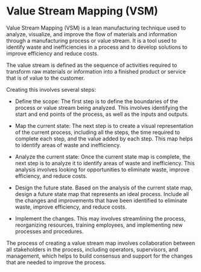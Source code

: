 # Value Stream Mapping (VSM)

Value Stream Mapping (VSM) is a lean manufacturing technique used to analyze, visualize, and improve the flow of materials and information through a manufacturing process or value stream. It is a tool used to identify waste and inefficiencies in a process and to develop solutions to improve efficiency and reduce costs.

The value stream is defined as the sequence of activities required to transform raw materials or information into a finished product or service that is of value to the customer. 

Creating this involves several steps:

* Define the scope: The first step is to define the boundaries of the process or value stream being analyzed. This involves identifying the start and end points of the process, as well as the inputs and outputs.

* Map the current state: The next step is to create a visual representation of the current process, including all the steps, the time required to complete each step, and the value added by each step. This map helps to identify areas of waste and inefficiency.

* Analyze the current state: Once the current state map is complete, the next step is to analyze it to identify areas of waste and inefficiency. This analysis involves looking for opportunities to eliminate waste, improve efficiency, and reduce costs.

* Design the future state. Based on the analysis of the current state map, design a future state map that represents an ideal process. Include all the changes and improvements that have been identified to eliminate waste, improve efficiency, and reduce costs.

* Implement the changes. This may involves streamlining the process, reorganizing resources, training employees, and implementing new processes and procedures.

The process of creating a value stream map involves collaboration between all stakeholders in the process, including operators, supervisors, and management, which helps to build consensus and support for the changes that are needed to improve the process.
